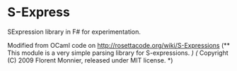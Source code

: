 S-Express
=========

SExpression library in F# for experimentation.  

Modified from OCaml code on http://rosettacode.org/wiki/S-Expressions
(** This module is a very simple parsing library for S-expressions. *)
(* Copyright (C) 2009  Florent Monnier, released under MIT license. *)

